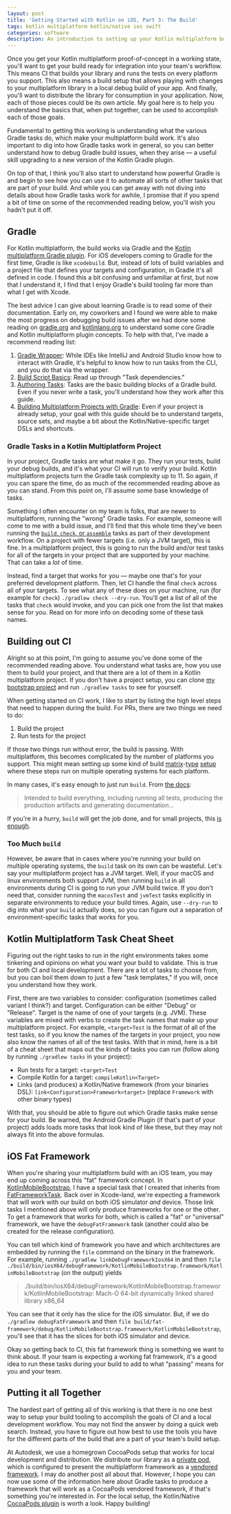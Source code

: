 ```yaml
---
layout: post
title: 'Getting Started with Kotlin on iOS, Part 3: The Build'
tags: kotlin multiplatform kotlin/native ios swift
categories: software
description: An introduction to setting up your Kotlin multiplatform build for iOS.
---
```


Once you get your Kotlin multiplatform proof-of-concept in a working state, you'll want to get your build ready for integration into your team's workflow. This means CI that builds your library and runs the tests on every platform you support. This also means a build setup that allows playing with changes to your multiplatform library in a local debug build of your app. And finally, you'll want to distribute the library for consumption in your application. Now, each of those pieces could be its own article. My goal here is to help you understand the basics that, when put together, can be used to accomplish each of those goals.

Fundamental to getting this working is understanding what the various Gradle tasks do, which make your multiplatform build work. It's also important to dig into how Gradle tasks work in general, so you can better understand how to debug Gradle build issues, when they arise — a useful skill upgrading to a new version of the Kotlin Gradle plugin.

On top of that, I think you'll also start to understand how powerful Gradle is and begin to see how you can use it to automate all sorts of other tasks that are part of your build. And while you can get away with not diving into details about how Gradle tasks work for awhile, I promise that if you spend a bit of time on some of the recommended reading below, you'll wish you hadn't put it off.

## Gradle

For Kotlin multiplatform, the build works via Gradle and the [Kotlin multiplatform Gradle plugin](https://kotlinlang.org/docs/reference/building-mpp-with-gradle.html#setting-up-a-multiplatform-project). For iOS developers coming to Gradle for the first time, Gradle is like `xcodebuild`. But, instead of lots of build variables and a project file that defines your targets and configuration, in Gradle it's all defined in code. I found this a bit confusing and unfamiliar at first, but now that I understand it, I find that I enjoy Gradle's build tooling far more than what I get with Xcode.

The best advice I can give about learning Gradle is to read some of their documentation. Early on, my coworkers and I found we were able to make the most progress on debugging build issues after we had done some reading on [gradle.org](https://gradle.org) and [kotlinlang.org](https://kotlinlang.org) to understand some core Gradle and Kotlin multiplatform plugin concepts. To help with that, I've made a recommend reading list:

1. [Gradle Wrapper](https://docs.gradle.org/current/userguide/gradle_wrapper.html): While IDEs like IntelliJ and Android Studio know how to interact with Gradle, it's helpful to know how to run tasks from the CLI, and you do that via the wrapper.
1. [Build Script Basics](https://docs.gradle.org/current/userguide/tutorial_using_tasks.html): Read up through "Task dependencies."
1. [Authoring Tasks](https://docs.gradle.org/current/userguide/more_about_tasks.html): Tasks are the basic building blocks of a Gradle build. Even if you never write a task, you'll understand how they work after this guide.
1. [Building Multiplatform Projects with Gradle](https://kotlinlang.org/docs/reference/building-mpp-with-gradle.html): Even if your project is already setup, your goal with this guide should be to understand targets, source sets, and maybe a bit about the Kotlin/Native-specific target DSLs and shortcuts.

### Gradle Tasks in a Kotlin Multiplatform Project

In your project, Gradle tasks are what make it go. They run your tests, build your debug builds, and it's what your CI will run to verify your build. Kotlin multiplatform projects turn the Gradle task complexity up to 11. So again, if you can spare the time, do as much of the recommended reading above as you can stand. From this point on, I'll assume some base knowledge of tasks.

Something I often encounter on my team is folks, that are newer to multiplatform, running the "wrong" Gradle tasks. For example, someone will come to me with a build issue, and I'll find that this whole time they've been running the [`build`, `check`, or `assemble`](https://docs.gradle.org/current/userguide/base_plugin.html) tasks as part of their development workflow. On a project with fewer targets (i.e. only a JVM target), this is fine. In a multiplatform project, this is going to run the build and/or test tasks for all of the targets in your project that are supported by your machine. That can take a _lot_ of time.

Instead, find a target that works for you — maybe one that's for your preferred development platform. Then, let CI handle the final `check` across all of your targets. To see what any of these does on your machine, run (for example for `check`) `./gradlew check --dry-run`. You'll get a list of all of the tasks that `check` would invoke, and you can pick one from the list that makes sense for you. Read on for more info on decoding some of these task names.

## Building out CI

Alright so at this point, I'm going to assume you've done some of the recommended reading above. You understand what tasks are, how you use them to build your project, and that there are a lot of them in a Kotlin multiplatform project. If you don't have a project setup, you can clone [my bootstrap project](https://github.com/benasher44/KotlinMobileBootstrap) and run `./gradlew tasks` to see for yourself.

When getting started on CI work, I like to start by listing the high level steps that need to happen during the build. For PRs, there are two things we need to do:

1. Build the project
1. Run tests for the project

If those two things run without error, the build is passing. With multiplatform, this becomes complicated by the number of platforms you support. This might mean setting up some kind of build [matrix](https://docs.travis-ci.com/user/build-matrix/)-[type](https://help.github.com/en/actions/configuring-and-managing-workflows/configuring-a-workflow#configuring-a-build-matrix) [setup](https://docs.microsoft.com/en-us/azure/devops/pipelines/get-started-multiplatform?view=azure-devops) where these steps run on multiple operating systems for each platform.

In many cases, it's easy enough to just run `build`. From [the docs](https://docs.gradle.org/current/userguide/base_plugin.html#sec:base_tasks):

> Intended to build everything, including running all tests, producing the production artifacts and generating documentation…

If you're in a hurry, `build` will get the job done, and for small projects, this [is enough](https://github.com/benasher44/uuid/blob/297d2f038d93cae6fce976b15ed922429c4cab62/.github/workflows/pr.yml#L61).

### Too Much `build`

However, be aware that in cases where you're running your build on multiple operating systems, the `build` task on its own can be wasteful. Let's say your multiplatform project has a JVM target. Well, if your macOS and linux environments both support JVM, then running `build` in all environments during CI is going to run your JVM build twice. If you don't need that, consider running the `macosTest` and `jvmTest` tasks explicitly in separate environments to reduce your build times. Again, use `--dry-run` to dig into what your `build` actually does, so you can figure out a separation of environment-specific tasks that works for you.

## Kotlin Multiplatform Task Cheat Sheet

Figuring out the right tasks to run in the right environments takes some tinkering and opinions on what you want your build to validate. This is true for both CI and local development. There are a lot of tasks to choose from, but you can boil them down to just a few "task templates," if you will, once you understand how they work.

First, there are two variables to consider: configuration (sometimes called variant I think?) and target. Configuration can be either "Debug" or "Release". Target is the name of one of your targets (e.g. JVM). These variables are mixed with verbs to create the task names that make up your multiplatform project. For example, `<target>Test` is the format of all of the test tasks, so if you know the names of the targets in your project, you now also know the names of all of the test tasks. With that in mind, here is a bit of a cheat sheet that maps out the kinds of tasks you can run (follow along by running `./gradlew tasks` in your project):

- Run tests for a target: `<target>Test`
- Compile Kotlin for a target: `compileKotlin<Target>`
- Links (and produces) a Kotlin/Native framework (from your binaries DSL): `link<Configuration>Framework<target>` (replace `Framework` with other binary types)

With that, you should be able to figure out which Gradle tasks make sense for your build. Be warned, the Android Gradle Plugin (if that's part of your project) adds loads more tasks that look kind of like these, but they may not always fit into the above formulas.

## iOS Fat Framework

When you're sharing your multiplatform build with an iOS team, you may end up coming across this "fat" framework concept. In [KotlinMobileBootstrap](https://github.com/benasher44/KotlinMobileBootstrap), I have a special task that I created that inherits from [FatFrameworkTask](https://kotlinlang.org/docs/reference/building-mpp-with-gradle.html#building-universal-frameworks). Back over in Xcode-land, we're expecting a framework that will work with our build on both iOS simulator _and_ device. Those link tasks I mentioned above will only produce frameworks for one or the other. To get a framework that works for both, which is called a "fat" or "universal" framework, we have the `debugFatFramework` task (another could also be created for the release configuration).

You can tell which kind of framework you have and which architectures are embedded by running the `file` command on the binary in the framework. For example, running `./gradlew linkDebugFrameworkIosX64` in and then `file ./build/bin/iosX64/debugFramework/KotlinMobileBootstrap.framework/KotlinMobileBootstrap` (on the output) yields

> ./build/bin/iosX64/debugFramework/KotlinMobileBootstrap.framework/KotlinMobileBootstrap: Mach-O 64-bit dynamically linked shared library x86_64

You can see that it only has the slice for the iOS simulator. But, if we do `./gradlew debugFatFramework` and then `file build/fat-framework/debug/KotlinMobileBootstrap.framework/KotlinMobileBootstrap`, you'll see that it has the slices for both iOS simulator and device.

Okay so getting back to CI, this fat framework thing is something we want to think about. If your team is expecting a working fat framework, it's a good idea to run these tasks during your build to add to what "passing" means for you and your team.

## Putting it all Together

The hardest part of getting all of this working is that there is no one best way to setup your build tooling to accomplish the goals of CI and a local development workflow. You may not find the answer by doing a quick web search. Instead, you have to figure out how best to use the tools you have for the different parts of the build that are a part of your team's build setup.

At Autodesk, we use a homegrown CocoaPods setup that works for local development and distribution. We distribute our library as a [private pod](https://guides.cocoapods.org/making/private-cocoapods.html), which is configured to present the multiplatform framework as a [vendored framework](https://guides.cocoapods.org/syntax/podspec.html#vendored_frameworks). I may do another post all about that. However, I hope you can now use some of the information here about Gradle tasks to produce a framework that will work as a CocoaPods vendored framework, if that's something you're interested in. For the local setup, the Kotlin/Native [CocoaPods plugin](https://github.com/JetBrains/kotlin-native/blob/master/COCOAPODS.md) is worth a look. Happy building!